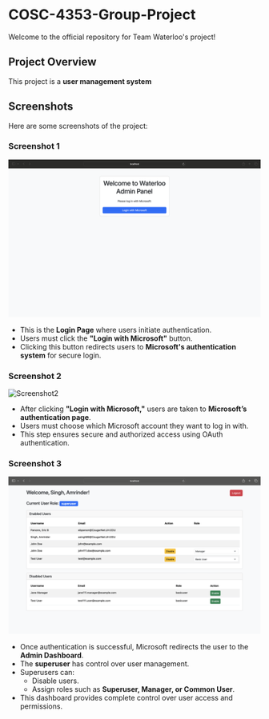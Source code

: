 # COSC-4353-Group-Project
Welcome to the official repository for Team Waterloo's project!

## Project Overview
This project is a **user management system**

## Screenshots

Here are some screenshots of the project:

### Screenshot 1
![Screenshot1](static/screenshots/Screenshot1.png)

- This is the **Login Page** where users initiate authentication.
- Users must click the **"Login with Microsoft"** button.
- Clicking this button redirects users to **Microsoft's authentication system** for secure login.

### Screenshot 2
![Screenshot2](static/screenshots/Screenshot2.png)

- After clicking **"Login with Microsoft,"** users are taken to **Microsoft’s authentication page**.
- Users must choose which Microsoft account they want to log in with.
- This step ensures secure and authorized access using OAuth authentication.

### Screenshot 3
![Screenshot3](static/screenshots/Screenshot3.png)

- Once authentication is successful, Microsoft redirects the user to the **Admin Dashboard**.
- The **superuser** has control over user management.
- Superusers can:
  - Disable users.
  - Assign roles such as **Superuser, Manager, or Common User**.
- This dashboard provides complete control over user access and permissions.
